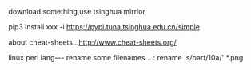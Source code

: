download something,use tsinghua mirrior

pip3 install xxx -i https://pypi.tuna.tsinghua.edu.cn/simple

about cheat-sheets...http://www.cheat-sheets.org/

linux perl lang---  rename some filenames... :   rename 's/part/10a/' *.png
